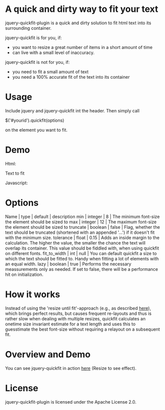 A quick and dirty way to fit your text
======================================
jquery-quickfit-plugin is a quick and dirty solution to fit html text into its surrounding container. 

jquery-quickfit is for you, if:
* you want to resize a great number of items in a short amount of time
* can live with a small level of inaccuracy.

jquery-quickfit is not for you, if:
* you need to fit a small amount of text
* you need a 100% accurate fit of the text into its container

Usage
=====

Include jquery and jquery-quickfit int the header. 
Then simply call 

$('#yourid').quickfit(options) 

on the element you want to fit.

Demo
====

Html:

<div id="quickfit">Text to fit</div>

Javascript:
  
<script src=".../jquery.min.js" type="text/javascript"></script>
<script src="../script/jquery.quickfit.js" type="text/javascript"></script>
  
<script type="text/javascript">
  $(function() {
    $('#quickfit').quickfit();
  });
</script>

Options
=======
Name | type | default | description
min | integer | 8 | The minimum font-size the element should be sized to
max | integer | 12 | The maximum font-size the element should be sized to
truncate | boolean | false | Flag, whether the text should be truncated (shortened with an appended '...') if it doesn't fit with the minimum size.
tolerance | float | 0.15 | Adds an inside margin to the calculation. The higher the value, the smaller the chance the text will overlap its container. This value should be fiddled with, when using quickfit on different fonts.
fit_to_width | int | null | You can default quickfit a size to which the text should be fitted to. Handy when fitting a lot of elements with an equal width.
lazy | boolean | true | Performs the necessary meassurements only as needed. If set to false, there will be a performance hit on initialization.


How it works
============
Instead of using the 'resize until fit'-approach (e.g., as described [here](http://stackoverflow.com/questions/687998/auto-size-dynamic-text-to-fill-fixed-size-container)), 
which brings perfect results, but causes frequent re-layouts and thus is rather slow when dealing with multiple resizes,
quickfit calculates an onetime size invariant estimate for a text length and uses this to guesstimate the best
font-size without requiring a relayout on a subsequent fit.


Overview and Demo
=================
You can see jquery-quickfit in action [here](http://akquinet.github.com/jquery-quickfit-demo) (Resize to see effect).


License
=======
jquery-quickfit-plugin is licensed under the Apache License 2.0. 